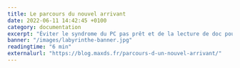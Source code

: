 ```yaml
---
title: Le parcours du nouvel arrivant
date: 2022-06-11 14:42:45 +0100
category: documentation
excerpt: "Éviter le syndrome du PC pas prêt et de la lecture de doc pour remplir le temps d'attente, quelques clés afin de laisser une première bonne impression sur vos petits nouveaux."
banner: "/images/labyrinthe-banner.jpg"
readingtime: "6 min"
externalurl: "https://blog.maxds.fr/parcours-d-un-nouvel-arrivant/"
---
```

